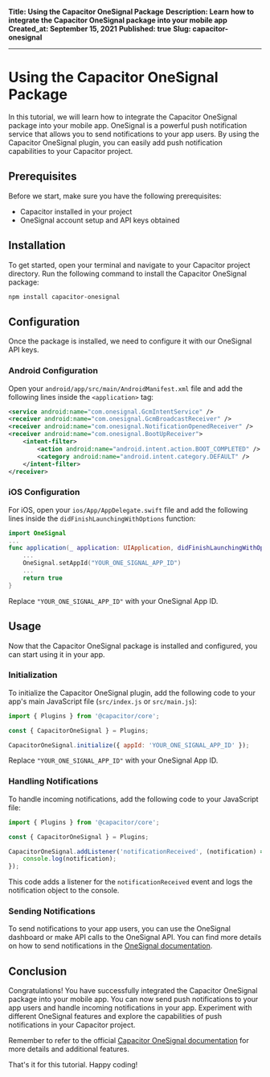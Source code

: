 **Title: Using the Capacitor OneSignal Package**
**Description: Learn how to integrate the Capacitor OneSignal package into your mobile app**
**Created_at: September 15, 2021**
**Published: true**
**Slug: capacitor-onesignal**

---

# Using the Capacitor OneSignal Package

In this tutorial, we will learn how to integrate the Capacitor OneSignal package into your mobile app. OneSignal is a powerful push notification service that allows you to send notifications to your app users. By using the Capacitor OneSignal plugin, you can easily add push notification capabilities to your Capacitor project.

## Prerequisites

Before we start, make sure you have the following prerequisites:

- Capacitor installed in your project
- OneSignal account setup and API keys obtained

## Installation

To get started, open your terminal and navigate to your Capacitor project directory. Run the following command to install the Capacitor OneSignal package:

```bash
npm install capacitor-onesignal
```

## Configuration

Once the package is installed, we need to configure it with our OneSignal API keys.

### Android Configuration

Open your `android/app/src/main/AndroidManifest.xml` file and add the following lines inside the `<application>` tag:

```xml
<service android:name="com.onesignal.GcmIntentService" />
<receiver android:name="com.onesignal.GcmBroadcastReceiver" />
<receiver android:name="com.onesignal.NotificationOpenedReceiver" />
<receiver android:name="com.onesignal.BootUpReceiver">
    <intent-filter>
        <action android:name="android.intent.action.BOOT_COMPLETED" />
        <category android:name="android.intent.category.DEFAULT" />
    </intent-filter>
</receiver>
```

### iOS Configuration

For iOS, open your `ios/App/AppDelegate.swift` file and add the following lines inside the `didFinishLaunchingWithOptions` function:

```swift
import OneSignal
...
func application(_ application: UIApplication, didFinishLaunchingWithOptions launchOptions: [UIApplication.LaunchOptionsKey: Any]?) -> Bool {
    ...
    OneSignal.setAppId("YOUR_ONE_SIGNAL_APP_ID")
    ...
    return true
}
```

Replace `"YOUR_ONE_SIGNAL_APP_ID"` with your OneSignal App ID.

## Usage

Now that the Capacitor OneSignal package is installed and configured, you can start using it in your app.

### Initialization

To initialize the Capacitor OneSignal plugin, add the following code to your app's main JavaScript file (`src/index.js` or `src/main.js`):

```javascript
import { Plugins } from '@capacitor/core';

const { CapacitorOneSignal } = Plugins;

CapacitorOneSignal.initialize({ appId: 'YOUR_ONE_SIGNAL_APP_ID' });
```

Replace `"YOUR_ONE_SIGNAL_APP_ID"` with your OneSignal App ID.

### Handling Notifications

To handle incoming notifications, add the following code to your JavaScript file:

```javascript
import { Plugins } from '@capacitor/core';

const { CapacitorOneSignal } = Plugins;

CapacitorOneSignal.addListener('notificationReceived', (notification) => {
    console.log(notification);
});
```

This code adds a listener for the `notificationReceived` event and logs the notification object to the console.

### Sending Notifications

To send notifications to your app users, you can use the OneSignal dashboard or make API calls to the OneSignal API. You can find more details on how to send notifications in the [OneSignal documentation](https://documentation.onesignal.com/docs).

## Conclusion

Congratulations! You have successfully integrated the Capacitor OneSignal package into your mobile app. You can now send push notifications to your app users and handle incoming notifications in your app. Experiment with different OneSignal features and explore the capabilities of push notifications in your Capacitor project.

Remember to refer to the official [Capacitor OneSignal documentation](https://github.com/OneSignal/OneSignal-Capacitor-SDK) for more details and additional features.

That's it for this tutorial. Happy coding!